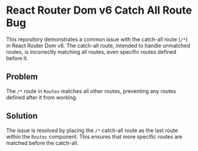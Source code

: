 # React Router Dom v6 Catch All Route Bug

This repository demonstrates a common issue with the catch-all route (`/*`) in React Router Dom v6. The catch-all route, intended to handle unmatched routes, is incorrectly matching all routes, even specific routes defined before it.

## Problem
The `/*` route in `Routes` matches all other routes, preventing any routes defined after it from working.

## Solution
The issue is resolved by placing the `/*` catch-all route as the last route within the `Routes` component.  This ensures that more specific routes are matched before the catch-all.